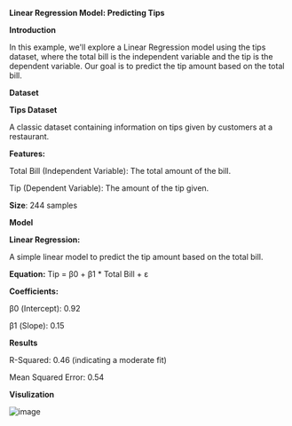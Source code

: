 
**Linear Regression Model: Predicting Tips**

**Introduction**

In this example, we'll explore a Linear Regression model using the tips dataset, where the total bill is the independent variable and the tip is the dependent variable. Our goal is to predict the tip amount based on the total bill.

**Dataset**

**Tips Dataset**

A classic dataset containing information on tips given by customers at a restaurant.

**Features:**

Total Bill (Independent Variable): The total amount of the bill.

Tip (Dependent Variable): The amount of the tip given.

**Size**: 244 samples

**Model**

**Linear Regression:**

A simple linear model to predict the tip amount based on the total bill.

**Equation:** Tip = β0 + β1 * Total Bill + ε

**Coefficients:**

β0 (Intercept): 0.92

β1 (Slope): 0.15

**Results**

R-Squared: 0.46 (indicating a moderate fit)

Mean Squared Error: 0.54

**Visulization**

![image](https://github.com/AsadMujeeb/Linear-Regression-ML-Model/assets/128974395/60d18479-e5b0-495d-87eb-1d1f0a2c1ad3)

